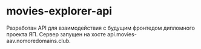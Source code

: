 # movies-explorer-api

Разработан API для взаимодействия с будущим фронтедом дипломного проекта ЯП.
Сервер запущен на хосте api.movies-aav.nomoredomains.club.
